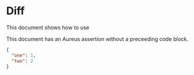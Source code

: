 # Diff

This document shows how to use

This document has an Aureus assertion without a preceeding code block.

```json au
{
  "one": 1,
  "two": 2
}
```
